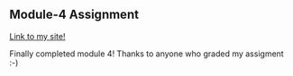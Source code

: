 ## Module-4 Assignment
[Link to my site!](https://atita1097.github.io/Coursera-WebDev/module4-assignment/index.html)

Finally completed module 4!
Thanks to anyone who graded my assigment :-)
